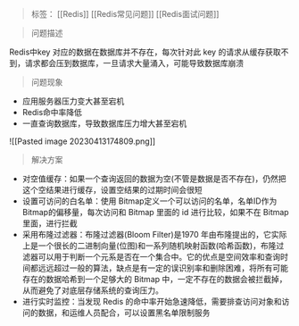 > 标签： [[Redis]] [[Redis常见问题]] [[Redis面试问题]]

> 问题描述

Redis中key 对应的数据在数据库并不存在，每次针对此 key 的请求从缓存获取不到，请求都会压到数据库，一旦请求大量涌入，可能导致数据库崩溃

> 问题现象

-   应用服务器压力变大甚至宕机
-   Redis命中率降低
-   一直查询数据库，导致数据库压力增大甚至宕机

![[Pasted image 20230413174809.png]]

> 解决方案

-   对空值缓存：如果一个查询返回的数据为空(不管是数据是否不存在)，仍然把这个空结果进行缓存，设置空结果的过期时间会很短
-   设置可访问的白名单：使用 Bitmap定义一个可以访问的名单，名单ID作为 Bitmap的偏移量，每次访问和 Bitmap 里面的 id 进行比较，如果不在 Bitmap 里面，进行拦截
-   采用布隆过滤器：布隆过滤器(Bloom Filter)是1970 年由布隆提出的，它实际上是一个很长的二进制向量(位图)和一系列随机映射函数(哈希函数)，布隆过滤器可以用于判断一个元系是否在一个集合中。它的优点是空间效率和查询时间都远远超过一般的算法，缺点是有一定的误识别率和删除困难，将所有可能存在的数据哈希到一个足够大的 Bitmap 中，一定不存在的数据会被拦截掉，从而避免了对底层存储系统的查询压力。
-   进行实时监控：当发现 Redis 的命中率开始急速降低，需要排查访问对象和访问的数据，和运维人员配合，可以设置黑名单限制服务